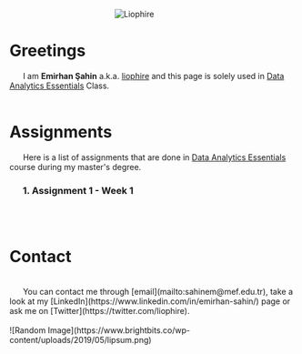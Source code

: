 &nbsp;&nbsp;&nbsp;&nbsp;&nbsp;&nbsp;&nbsp;&nbsp;&nbsp;&nbsp;&nbsp;&nbsp;&nbsp;&nbsp;&nbsp;&nbsp;&nbsp;&nbsp;&nbsp;&nbsp;&nbsp;&nbsp;&nbsp;&nbsp;&nbsp;&nbsp;&nbsp;&nbsp;&nbsp;&nbsp;&nbsp;&nbsp;&nbsp;&nbsp;&nbsp;&nbsp;&nbsp;&nbsp;&nbsp;&nbsp;&nbsp;&nbsp;&nbsp;&nbsp;&nbsp;&nbsp;&nbsp;![Liophire](https://avatars.githubusercontent.com/u/80832988?v=4)

# Greetings
&nbsp;&nbsp;&nbsp;&nbsp;&nbsp;&nbsp;I am **Emirhan Şahin** a.k.a. [liophire](https://github.com/liophire) and this page is solely used in [Data Analytics Essentials](https://mef-bda503.github.io/) Class.
<br>
<br>

# Assignments

&nbsp;&nbsp;&nbsp;&nbsp;&nbsp;&nbsp;Here is a list of assignments that are done in [Data Analytics Essentials](https://mef-bda503.github.io/) course during my master's degree.
### &nbsp;&nbsp;&nbsp;&nbsp;&nbsp;&nbsp;1. Assignment 1 - Week 1

<br>
<br>

# Contact
<br>
&nbsp;&nbsp;&nbsp;&nbsp;&nbsp;&nbsp;You can contact me through [email](mailto:sahinem@mef.edu.tr), take a look at my [LinkedIn](https://www.linkedin.com/in/emirhan-sahin/) page or ask me on [Twitter](https://twitter.com/liophire).
<br>
<br>
![Random Image](https://www.brightbits.co/wp-content/uploads/2019/05/lipsum.png)
